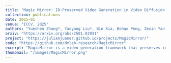 ```yaml
---
title: "Magic Mirror: ID-Preserved Video Generation in Video Diffusion Transformers"
collection: publications
date: 2025-01
venue: "ICCV, 2025"
authors: "Yuechen Zhang*, Yaoyang Liu*, Bin Xia, Bohao Peng, Zexin Yan, Eric Lo, Jiaya Jia"
arxiv: "https://arxiv.org/abs/2501.03931"
project: "https://julianjuaner.github.io/projects/MagicMirror/"
code: "https://github.com/dvlab-research/MagicMirror"
excerpt: "MagicMirror is a video generation framework that preserves identity while producing high-quality, natural motion, achieving state-of-the-art results with minimal added parameters."
thumbnail: "/images/MagicMirror.png"
---
```

